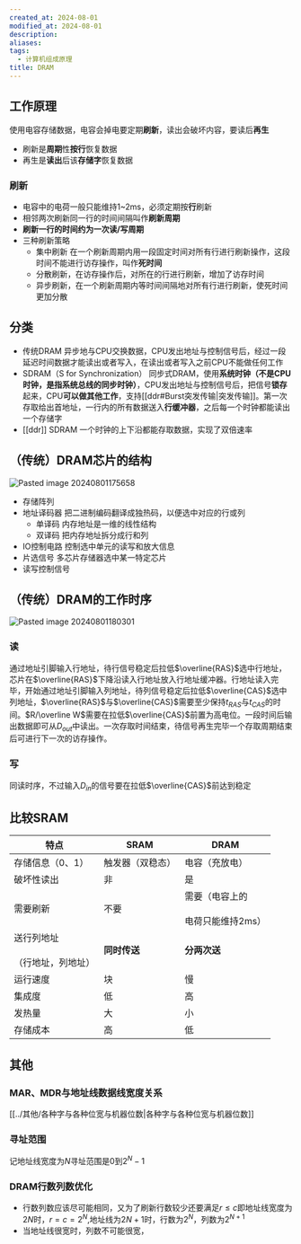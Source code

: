 ```yaml
---
created_at: 2024-08-01
modified_at: 2024-08-01
description: 
aliases: 
tags:
  - 计算机组成原理
title: DRAM
---
```

## 工作原理
使用电容存储数据，电容会掉电要定期**刷新**，读出会破坏内容，要读后**再生**
- 刷新是**周期**性**按行**恢复数据
- 再生是**读出**后该**存储字**恢复数据
### 刷新
- 电容中的电荷一般只能维持1~2ms，必须定期按**行**刷新
- 相邻两次刷新同一行的时间间隔叫作**刷新周期**
- **刷新一行的时间约为一次读/写周期**
- 三种刷新策略
	- 集中刷新 在一个刷新周期内用一段固定时间对所有行进行刷新操作，这段时间不能进行访存操作，叫作**死时间**
	- 分散刷新，在访存操作后，对所在的行进行刷新，增加了访存时间
	- 异步刷新，在一个刷新周期内等时间间隔地对所有行进行刷新，使死时间更加分散
## 分类
- 传统DRAM
	异步地与CPU交换数据，CPU发出地址与控制信号后，经过一段延迟时间数据才能读出或者写入，在读出或者写入之前CPU不能做任何工作
- SDRAM（S for Synchronization）
	同步式DRAM，使用**系统时钟（不是CPU时钟，是指系统总线的同步时钟）**，CPU发出地址与控制信号后，把信号**锁存**起来，CPU**可以做其他工作**，支持[[ddr#Burst突发传输|突发传输]]。第一次存取给出首地址，一行内的所有数据送入**行缓冲器**，之后每一个时钟都能读出一个存储字
- [[ddr]] SDRAM
	一个时钟的上下沿都能存取数据，实现了双倍速率
## （传统）DRAM芯片的结构
![Pasted image 20240801175658](https://r2.pipago360.site/pupahub/2024/09/7e8e0cf55efa436544a3a0fe8322b8ad.png)
- 存储阵列
- 地址译码器 把二进制编码翻译成独热码，以便选中对应的行或列
	- 单译码 内存地址是一维的线性结构
	- 双译码 把内存地址拆分成行和列
- IO控制电路 控制选中单元的读写和放大信息
- 片选信号 多芯片存储器选中某一特定芯片
- 读写控制信号
## （传统）DRAM的工作时序
![Pasted image 20240801180301](https://r2.pipago360.site/pupahub/2024/09/81eebdac664849f728fd61445cc21989.png)
### 读
通过地址引脚输入行地址，待行信号稳定后拉低$\overline{RAS}$选中行地址，芯片在$\overline{RAS}$下降沿读入行地址放入行地址缓冲器。行地址读入完毕，开始通过地址引脚输入列地址，待列信号稳定后拉低$\overline{CAS}$选中列地址，$\overline{RAS}$与$\overline{CAS}$需要至少保持$t_{RAS}$与$t_{CAS}$的时间。$R/\overline W$需要在拉低$\overline{CAS}$前置为高电位。一段时间后输出数据即可从$D_{out}$中读出。一次存取时间结束，待信号再生完毕一个存取周期结束后可进行下一次的访存操作。
### 写
同读时序，不过输入$D_{in}$的信号要在拉低$\overline{CAS}$前达到稳定
## 比较SRAM
| 特点                     | SRAM     | DRAM                      |
| ---------------------- | -------- | ------------------------- |
| 存储信息（0、1）              | 触发器（双稳态） | 电容（充放电）                   |
| 破坏性读出                  | 非        | 是                         |
| 需要刷新                   | 不要       | 需要（电容上的<br><br>电荷只能维持2ms） |
| 送行列地址<br><br>（行地址，列地址） | **同时传送** | **分两次送**                  |
| 运行速度                   | 块        | 慢                         |
| 集成度                    | 低        | 高                         |
| 发热量                    | 大        | 小                         |
| 存储成本                   | 高        | 低                         |
## 其他
### MAR、MDR与地址线数据线宽度关系
[[../其他/各种字与各种位宽与机器位数|各种字与各种位宽与机器位数]]
### 寻址范围
记地址线宽度为$N$寻址范围是$0$到$2^N-1$
### DRAM行数列数优化
- 行数列数应该尽可能相同，又为了刷新行数较少还要满足$r \le c$即地址线宽度为$2N$时，$r = c =2^N$,地址线为$2N+1$时，行数为$2^N$，列数为$2^{N+1}$
- 当地址线很宽时，列数不可能很宽，